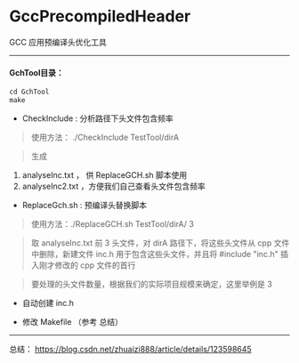 # GccPrecompiledHeader
GCC 应用预编译头优化工具

---

#### GchTool目录：
```cpp
cd GchTool 
make 
```

- CheckInclude : 分析路径下头文件包含频率

 > 使用方法：  ./CheckInclude TestTool/dirA 

 > 生成 
 1. analyseInc.txt ， 供 ReplaceGCH.sh 脚本使用
 2. analyseInc2.txt ，方便我们自己查看头文件包含频率  

  
- ReplaceGch.sh :  预编译头替换脚本

 > 使用方法：./ReplaceGCH.sh TestTool/dirA/ 3
      
 > 取 analyseInc.txt  前 3 头文件，对 dirA 路径下，将这些头文件从 cpp 文件中删除，新建文件 inc.h 用于包含这些头文件，并且将 #include "inc.h" 插入刚才修改的 cpp 文件的首行
 
 > 要处理的头文件数量，根据我们的实际项目规模来确定，这里举例是 3 

- 自动创建 inc.h 

-  修改 Makefile （参考 总结）

---
总结：
https://blog.csdn.net/zhuaizi888/article/details/123598645

